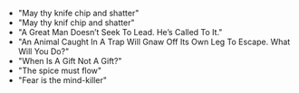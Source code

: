 * "May thy knife chip and shatter" 
* "May thy knif chip and shatter"
* "A Great Man Doesn’t Seek To Lead. He’s Called To It."
* "An Animal Caught In A Trap Will Gnaw Off Its Own Leg To Escape. What Will You Do?"
* "When Is A Gift Not A Gift?"
* "The spice must flow"
* "Fear is the mind-killer"
